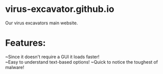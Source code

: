 # virus-excavator.github.io
Our virus excavators main website.

# Features:
 ~Since it doesn't require a GUI it loads faster!
 </br>
 ~Easy to understand text-based options!
 ~Quick to notice the toughest of malware!
